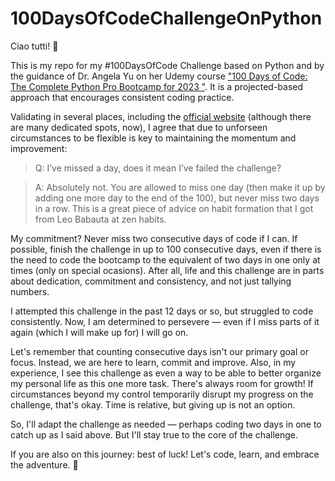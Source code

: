 # 100DaysOfCodeChallengeOnPython
Ciao tutti! 👋

This is my repo for my #100DaysOfCode Challenge based on Python and by the guidance of Dr. Angela Yu on her Udemy course ["100 Days of Code: The Complete Python Pro Bootcamp for 2023
"](https://www.udemy.com/course/100-days-of-code/). It is a projected-based approach that encourages consistent coding practice.

Validating in several places, including the [official website](https://www.100daysofcode.com/faq/) (although there are many dedicated spots, now), I agree that due to unforseen circumstances to be flexible is key to maintaining the momentum and improvement:

>Q: I’ve missed a day, does it mean I’ve failed the challenge?

>A: Absolutely not. You are allowed to miss one day (then make it up by adding one more day to the end of the 100), but never miss two days in a row. This is a great piece of advice on habit formation that I got from Leo Babauta at zen habits.

My commitment? Never miss two consecutive days of code if I can. If possible, finish the challenge in up to 100 consecutive days, even if there is the need to code the bootcamp to the equivalent of two days in one only at times (only on special ocasions). After all, life and this challenge are in parts about dedication, commitment and consistency, and not just tallying numbers.

I attempted this challenge in the past 12 days or so, but struggled to code consistently. Now, I am determined to persevere — even if I miss parts of it again (which I will make up for) I will go on.

Let's remember that counting consecutive days isn't our primary goal or focus. Instead, we are here to learn, commit and improve. Also, in my experience, I see this challenge as even a way to be able to better organize my personal life as this one more task. There's always room for growth! If circumstances beyond my control temporarily disrupt my progress on the challenge, that's okay. Time is relative, but giving up is not an option.

So, I'll adapt the challenge as needed — perhaps coding two days in one to catch up as I said above. But I'll stay true to the core of the challenge.

If you are also on this journey: best of luck! Let's code, learn, and embrace the adventure. 🚀
